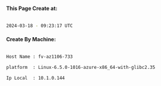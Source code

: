 
   
#### This Page Create at:

```bash

2024-03-18 - 09:23:17 UTC

```

#### Create By Machine:

```bash

Host Name : fv-az1106-733

platform  : Linux-6.5.0-1016-azure-x86_64-with-glibc2.35

Ip Local  : 10.1.0.144

```

